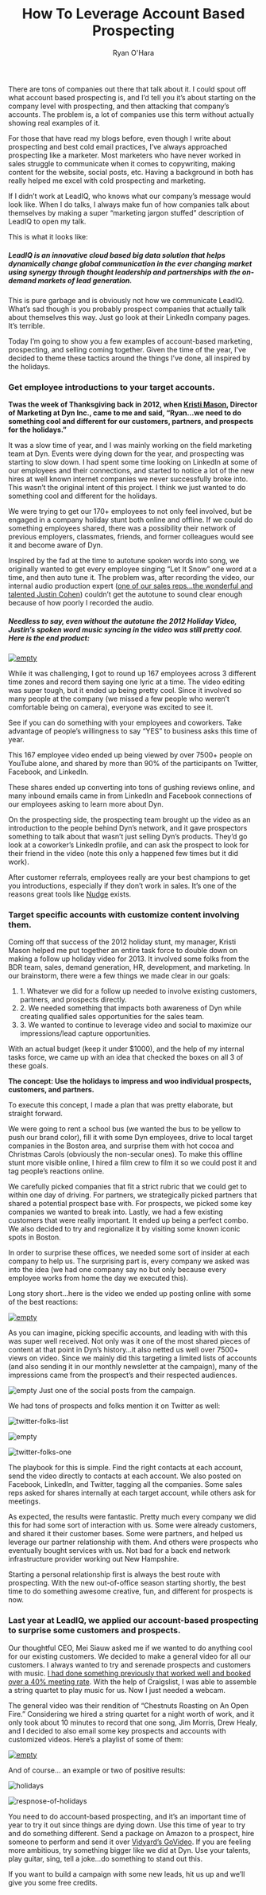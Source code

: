 ﻿---
layout: blog
title: How To Leverage Account Based Prospecting
description: On Friday, I had a phone call with a really smart sales guy, who admitted to me that he didn’t really know what it meant to do “account based prospecting
coverImage: img/xmas-stunt.png
publishDate: Dec 12, 2017

author: Ryan O'Hara
authorProfile: Ryan O'Hara has been an early employee at several startups helping them with marketing and prospecting tactics, including Dyn who was acquired by Oracle for $600+ million in 2016. He's had prospecting campaigns featured in Fortune, Mashable, and TheNextWeb. Ryan specializes in branding, business development, prospecting, and coaching people on how to make good digital first impressions. He also mentors two accelerators, The Iron Yard and The Alpha Loft, and hosts The Prospecting Podcast.
authorImage: img/Ryan-OHara-Headshot.png
---

There are tons of companies out there that talk about it. I could spout off what account based prospecting is, and I’d tell you it’s about starting on the company level with prospecting, and then attacking that company’s accounts. The problem is, a lot of companies use this term without actually showing real examples of it.

For those that have read my blogs before, even though I write about prospecting and best cold email practices, I’ve always approached prospecting like a marketer. Most marketers who have never worked in sales struggle to communicate when it comes to copywriting, making content for the website, social posts, etc. Having a background in both has really helped me excel with cold prospecting and marketing.

If I didn’t work at LeadIQ, who knows what our company’s message would look like. When I do talks, I always make fun of how companies talk about themselves by making a super “marketing jargon stuffed” description of LeadIQ to open my talk.

This is what it looks like:

##### LeadIQ is an innovative cloud based big data solution that helps dynamically change global communication in the ever changing market using synergy through thought leadership and partnerships with the on-demand markets of lead generation.

This is pure garbage and is obviously not how we communicate LeadIQ. What’s sad though is you probably prospect companies that actually talk about themselves this way. Just go look at their LinkedIn company pages. It’s terrible.

Today I’m going to show you a few examples of account-based marketing, prospecting, and selling coming together. Given the time of the year, I’ve decided to theme these tactics around the things I’ve done, all inspired by the holidays.

### Get employee introductions to your target accounts.

**Twas the week of Thanksgiving back in 2012, when [Kristi Mason](https://www.linkedin.com/in/kristimason/), Director of Marketing at Dyn Inc., came to me and said, “Ryan…we need to do something cool and different for our customers, partners, and prospects for the holidays.”**

It was a slow time of year, and I was mainly working on the field marketing team at Dyn. Events were dying down for the year, and prospecting was starting to slow down. I had spent some time looking on LinkedIn at some of our employees and their connections, and started to notice a lot of the new hires at well known internet companies we never successfully broke into. This wasn’t the original intent of this project. I think we just wanted to do something cool and different for the holidays.

We were trying to get our 170+ employees to not only feel involved, but be engaged in a company holiday stunt both online and offline. If we could do something employees shared, there was a possibility their network of previous employers, classmates, friends, and former colleagues would see it and become aware of Dyn.

Inspired by the fad at the time to autotune spoken words into song, we originally wanted to get every employee singing “Let It Snow” one word at a time, and then auto tune it. The problem was, after recording the video, our internal audio production expert ([one of our sales reps…the wonderful and talented Justin Cohen](https://www.linkedin.com/in/justin-cohen-5619884a/)) couldn’t get the autotune to sound clear enough because of how poorly I recorded the audio.

##### Needless to say, even without the autotune the 2012 Holiday Video, Justin’s spoken word music syncing in the video was still pretty cool. Here is the end product:

[![empty](/img/happy-holidays-from-dyn-employees.png)](https://www.youtube.com/embed/tlknfEGvHe4)

While it was challenging, I got to round up 167 employees across 3 different time zones and record them saying one lyric at a time. The video editing was super tough, but it ended up being pretty cool. Since it involved so many people at the company (we missed a few people who weren’t comfortable being on camera), everyone was excited to see it.

See if you can do something with your employees and coworkers. Take advantage of people’s willingness to say “YES” to business asks this time of year.

This 167 employee video ended up being viewed by over 7500+ people on YouTube alone, and shared by more than 90% of the participants on Twitter, Facebook, and LinkedIn.

These shares ended up converting into tons of gushing reviews online, and many inbound emails came in from LinkedIn and Facebook connections of our employees asking to learn more about Dyn.

On the prospecting side, the prospecting team brought up the video as an introduction to the people behind Dyn’s network, and it gave prospectors something to talk about that wasn’t just selling Dyn’s products. They’d go look at a coworker’s LinkedIn profile, and can ask the prospect to look for their friend in the video (note this only a happened few times but it did work).

After customer referrals, employees really are your best champions to get you introductions, especially if they don’t work in sales. It’s one of the reasons great tools like [Nudge](http://nudge.ai/) exists.

### Target specific accounts with customize content involving them.

Coming off that success of the 2012 holiday stunt, my manager, Kristi Mason helped me put together an entire task force to double down on making a follow up holiday video for 2013. It involved some folks from the BDR team, sales, demand generation, HR, development, and marketing. In our brainstorm, there were a few things we made clear in our goals:

1.  1\. Whatever we did for a follow up needed to involve existing customers, partners, and prospects directly.
2.  2\. We needed something that impacts both awareness of Dyn while creating qualified sales opportunities for the sales team.
3.  3\. We wanted to continue to leverage video and social to maximize our impressions/lead capture opportunities.

With an actual budget (keep it under $1000), and the help of my internal tasks force, we came up with an idea that checked the boxes on all 3 of these goals.

**The concept: Use the holidays to impress and woo individual prospects, customers, and partners.**

To execute this concept, I made a plan that was pretty elaborate, but straight forward.

We were going to rent a school bus (we wanted the bus to be yellow to push our brand color), fill it with some Dyn employees, drive to local target companies in the Boston area, and surprise them with hot cocoa and Christmas Carols (obviously the non-secular ones). To make this offline stunt more visible online, I hired a film crew to film it so we could post it and tag people’s reactions online.

We carefully picked companies that fit a strict rubric that we could get to within one day of driving. For partners, we strategically picked partners that shared a potential prospect base with. For prospects, we picked some key companies we wanted to break into. Lastly, we had a few existing customers that were really important. It ended up being a perfect combo. We also decided to try and regionalize it by visiting some known iconic spots in Boston.

In order to surprise these offices, we needed some sort of insider at each company to help us. The surprising part is, every company we asked was into the idea (we had one company say no but only because every employee works from home the day we executed this).

Long story short…here is the video we ended up posting online with some of the best reactions:

[![empty](/img/happy-holidays-internet.png)](https://www.youtube.com/embed/lE_8a5o6lKI)

As you can imagine, picking specific accounts, and leading with with this was super well received. Not only was it one of the most shared pieces of content at that point in Dyn’s history…it also netted us well over 7500+ views on video. Since we mainly did this targeting a limited lists of accounts (and also sending it in our monthly newsletter at the campaign), many of the impressions came from the prospect’s and their respected audiences.

![empty](/img/dyn-inc.png) Just one of the social posts from the campaign.

We had tons of prospects and folks mention it on Twitter as well:

![twitter-folks-list](/img/twitter-folks-list.png)

![empty](/img/twitter-folks-list-two.png)

![twitter-folks-one](/img/twitter-folks-list-one.png)

The playbook for this is simple. Find the right contacts at each account, send the video directly to contacts at each account. We also posted on Facebook, LinkedIn, and Twitter, tagging all the companies. Some sales reps asked for shares internally at each target account, while others ask for meetings.

As expected, the results were fantastic. Pretty much every company we did this for had some sort of interaction with us. Some were already customers, and shared it their customer bases. Some were partners, and helped us leverage our partner relationship with them. And others were prospects who eventually bought services with us. Not bad for a back end network infrastructure provider working out New Hampshire.

Starting a personal relationship first is always the best route with prospecting. With the new out-of-office season starting shortly, the best time to do something awesome creative, fun, and different for prospects is now.

### Last year at LeadIQ, we applied our account-based prospecting to surprise some customers and prospects.

Our thoughtful CEO, Mei Siauw asked me if we wanted to do anything cool for our existing customers. We decided to make a general video for all our customers. I always wanted to try and serenade prospects and customers with music. [I had done something previously that worked well and booked over a 40% meeting rate](https://leadiq.com/2017/05/how-we-turned-40percent-of-our-cold-email-into-meetings/). With the help of Craigslist, I was able to assemble a string quartet to play music for us. Now I just needed a webcam.

The general video was their rendition of “Chestnuts Roasting on An Open Fire.” Considering we hired a string quartet for a night worth of work, and it only took about 10 minutes to record that one song, Jim Morris, Drew Healy, and I decided to also email some key prospects and accounts with customized videos. Here’s a playlist of some of them:

[![empty](/img/chestnuts-roasting-videos.png)](//play.vidyard.com/wQjkAEPpH5qNjZhF4EcM2E.html?v=3.1.1)

And of course… an example or two of positive results:

![holidays](/img/holiday-wishes.png)

![respnose-of-holidays](/img/holiday-wishes-response.png)

You need to do account-based prospecting, and it’s an important time of year to try it out since things are dying down. Use this time of year to try and do something different. Send a package on Amazon to a prospect, hire someone to perform and send it over [Vidyard’s GoVideo](http://vidyard.com). If you are feeling more ambitious, try something bigger like we did at Dyn. Use your talents, play guitar, sing, tell a joke…do something to stand out this.

If you want to build a campaign with some new leads, hit us up and we’ll give you some free credits.